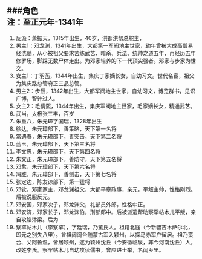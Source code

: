 ###角色  
注：至正元年-1341年
----
1. 反派：萧振天，1315年出生，40岁，洪都洪帮总舵主，
2. 男主1：邓龙渊，1341年出生，大都第一军阀地主世家，幼年曾被大成高僧易经洗髓，从小被祖父要求苦练武艺、暗杀、兵法、统帅之道五年，再经历五年修罗场，脚踩无数尸体走出。为邓家培养的下一代顶尖强者。邓家与步家为世交。
3. 女主1：丁羽菡，1344年出生，集庆丁家嫡长女，自幼习文。世代名宦，祖父为集庆路总管府正三品总管。
4. 男主2：步辰，1342年出生，大都军阀地主世家，自幼习文，博览群书，见识广博，智计过人。
5. 女主2：毛倩熙，1344年出生，集庆军阀地主世家，毛家嫡长女，精通武艺。
6. 武当，太极张三丰，百岁
7. 朱重八，朱元璋字国瑞，1328年出生
8. 徐达，朱元璋部下，善策略，天下第一名将
9. 常遇春，朱元璋部下，善突击，天下第二名将
10. 蓝玉，朱元璋部下，天下第三名将
11. 李文忠，朱元璋部下，天下第四名将
12. 朱文正，朱元璋部下，善防守，天下第五名将
13. 邓愈，朱元璋部下，天下第六名将
14. 冯胜，朱元璋部下，善侧击，天下第七名将
15. 张定边，陈友谅部下，第一猛将
16. 邓钦，邓家家主，邓龙渊祖父，大都平章政事，亲元，平叛主帅，性格刚烈。后被说服反元。
17. 邓安国，邓家次子，邓龙渊父，礼部员外郎，性格中正。
18. 邓安济，邓家长子，邓龙渊伯，刑部郎中。后被派遣帮助察罕帖木儿平叛，亲自攻陷汴梁。后为
19. 察罕帖木儿（李察罕），字廷瑞，乃蛮氏人。祖籍北庭（今新疆吉木萨尔北，即元之别失八里）。曾祖阔阔台随蒙古军入颖州，以探马赤军户留居。祖乃蛮台、父阿鲁温，皆居颖州，遂为颖州沈丘（今安徽临泉，非今河南沈丘）人，改姓李氏。察罕帖木儿自幼攻读儒书，曾应进士举，名闻乡里。
